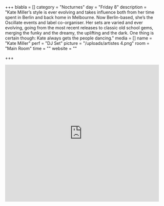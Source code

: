 +++
blabla = []
category = "Nocturnes"
day = "Friday 8"
description = "Kate Miller’s style is ever evolving and takes influence both from her time spent in Berlin and back home in Melbourne. Now Berlin-based, she’s the Oscillate events and label co-organiser. Her sets are varied and ever evolving, going from the most recent releases to classic old school gems, merging the funky and the dreamy, the uplifting and the dark. One thing is certain though: Kate always gets the people dancing."
media = []
name = "Kate Miller"
perf = "DJ Set"
picture = "/uploads/artistes 4.png"
room = "Main Room"
time = ""
website = ""

+++
<iframe width="100%" height="450" scrolling="no" frameborder="no" allow="autoplay" src="https://w.soundcloud.com/player/?url=https://api.soundcloud.com/playlists/309745044&color=%23ff5500&auto_play=false&hide_related=false&show_comments=true&show_user=true&show_reposts=false&show_teaser=true"></iframe>